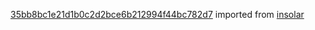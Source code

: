 [35bb8bc1e21d1b0c2d2bce6b212994f44bc782d7](https://github.com/insolar/insolar/commit/35bb8bc1e21d1b0c2d2bce6b212994f44bc782d7) imported from [insolar](https://github.com/insolar/insolar)
